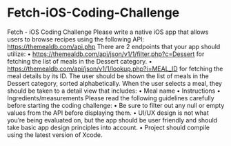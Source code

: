 # Fetch-iOS-Coding-Challenge
Fetch - iOS Coding Challenge
Please write a native iOS app that allows users to browse recipes using the
following API:
https://themealdb.com/api.php
There are 2 endpoints that your app should utilize:
• https://themealdb.com/api/json/v1/1/filter.php?c=Dessert for fetching the
list of meals in the
Dessert category.
• https://themealdb.com/api/json/v1/1/lookup.php?i=MEAL_ID for fetching
the meal details by its
ID.
The user should be shown the list of meals in the Dessert category, sorted
alphabetically.
When the user selects a meal, they should be taken to a detail view that
includes:
• Meal name
• Instructions
• Ingredients/measurements
Please read the following guidelines carefully before starting the coding
challenge:
• Be sure to filter out any null or empty values from the API before displaying
them.
• UI/UX design is not what you’re being evaluated on, but the app should be
user friendly and
should take basic app design principles into account.
• Project should compile using the latest version of Xcode.
